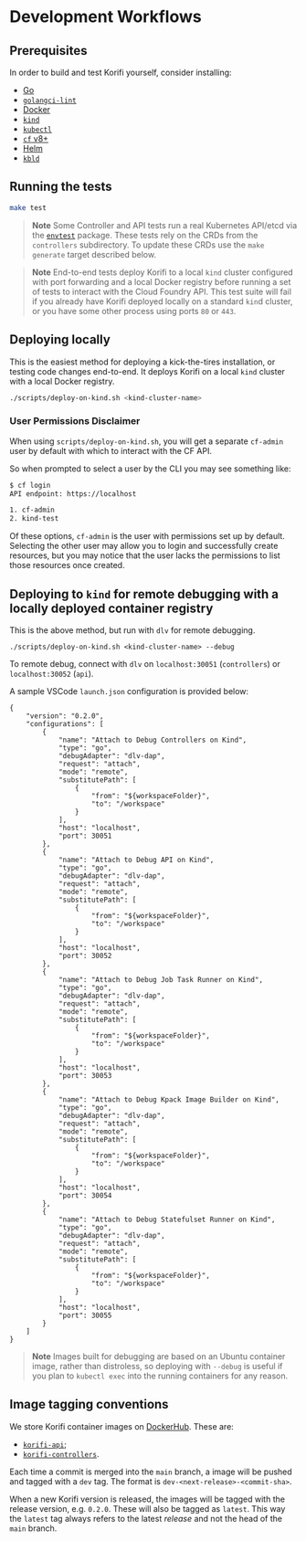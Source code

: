 # Development Workflows

## Prerequisites

In order to build and test Korifi yourself, consider installing:

-   [Go](https://go.dev/doc/install)
-   [`golangci-lint`](https://golangci-lint.run/usage/install/)
-   [Docker](https://docs.docker.com/get-docker/)
-   [`kind`](https://kind.sigs.k8s.io/docs/user/quick-start/)
-   [`kubectl`](https://kubernetes.io/docs/tasks/tools/#kubectl)
-   [`cf` v8+](https://docs.cloudfoundry.org/cf-cli/install-go-cli.html)
-   [Helm](https://helm.sh/docs/intro/install/)
-   [`kbld`](https://carvel.dev/kbld/docs/develop/install/)

## Running the tests

```sh
make test
```

> **Note**
> Some Controller and API tests run a real Kubernetes API/etcd via the [`envtest`](https://book.kubebuilder.io/reference/envtest.html) package. These tests rely on the CRDs from the `controllers` subdirectory.
> To update these CRDs use the `make generate` target described below.

> **Note**
> End-to-end tests deploy Korifi to a local `kind` cluster configured with port forwarding and a local Docker registry before running a set of tests to interact with the Cloud Foundry API. This test suite will fail if you already have Korifi deployed locally on a standard `kin`d cluster, or you have some other process using ports `80` or `443`.

## Deploying locally

This is the easiest method for deploying a kick-the-tires installation, or testing code changes end-to-end. It deploys Korifi on a local `kind` cluster with a local Docker registry.

```sh
./scripts/deploy-on-kind.sh <kind-cluster-name>
```

### User Permissions Disclaimer

When using `scripts/deploy-on-kind.sh`, you will get a separate `cf-admin` user by default with which to interact with the CF API.

So when prompted to select a user by the CLI you may see something like:

```sh
$ cf login
API endpoint: https://localhost

1. cf-admin
2. kind-test
```

Of these options, `cf-admin` is the user with permissions set up by default. Selecting the other user may allow you to login and
successfully create resources, but you may notice that the user lacks the permissions to list those resources once created.

## Deploying to `kind` for remote debugging with a locally deployed container registry

This is the above method, but run with `dlv` for remote debugging.

```
./scripts/deploy-on-kind.sh <kind-cluster-name> --debug
```

To remote debug, connect with `dlv` on `localhost:30051` (`controllers`) or `localhost:30052` (`api`).

A sample VSCode `launch.json` configuration is provided below:

```
{
    "version": "0.2.0",
    "configurations": [
        {
            "name": "Attach to Debug Controllers on Kind",
            "type": "go",
            "debugAdapter": "dlv-dap",
            "request": "attach",
            "mode": "remote",
            "substitutePath": [
                {
                    "from": "${workspaceFolder}",
                    "to": "/workspace"
                }
            ],
            "host": "localhost",
            "port": 30051
        },
        {
            "name": "Attach to Debug API on Kind",
            "type": "go",
            "debugAdapter": "dlv-dap",
            "request": "attach",
            "mode": "remote",
            "substitutePath": [
                {
                    "from": "${workspaceFolder}",
                    "to": "/workspace"
                }
            ],
            "host": "localhost",
            "port": 30052
        },
        {
            "name": "Attach to Debug Job Task Runner on Kind",
            "type": "go",
            "debugAdapter": "dlv-dap",
            "request": "attach",
            "mode": "remote",
            "substitutePath": [
                {
                    "from": "${workspaceFolder}",
                    "to": "/workspace"
                }
            ],
            "host": "localhost",
            "port": 30053
        },
        {
            "name": "Attach to Debug Kpack Image Builder on Kind",
            "type": "go",
            "debugAdapter": "dlv-dap",
            "request": "attach",
            "mode": "remote",
            "substitutePath": [
                {
                    "from": "${workspaceFolder}",
                    "to": "/workspace"
                }
            ],
            "host": "localhost",
            "port": 30054
        },
        {
            "name": "Attach to Debug Statefulset Runner on Kind",
            "type": "go",
            "debugAdapter": "dlv-dap",
            "request": "attach",
            "mode": "remote",
            "substitutePath": [
                {
                    "from": "${workspaceFolder}",
                    "to": "/workspace"
                }
            ],
            "host": "localhost",
            "port": 30055
        }
    ]
}

```

> **Note**
> Images built for debugging are based on an Ubuntu container image, rather than distroless, so deploying with `--debug` is useful if you plan to `kubectl exec` into the running containers for any reason.

## Image tagging conventions

We store Korifi container images on [DockerHub](https://hub.docker.com/u/cloudfoundry).
These are:
-   [`korifi-api`](https://hub.docker.com/r/cloudfoundry/korifi-api);
-   [`korifi-controllers`](https://hub.docker.com/r/cloudfoundry/korifi-controllers).

Each time a commit is merged into the `main` branch, a image will be pushed and tagged with a `dev` tag.
The format is `dev-<next-release>-<commit-sha>`.

When a new Korifi version is released, the images will be tagged with the release version, e.g. `0.2.0`.
These will also be tagged as `latest`.
This way the `latest` tag always refers to the latest _release_ and not the head of the `main` branch.

